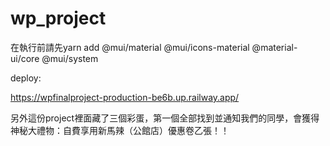 # wp_project
在執行前請先yarn add @mui/material @mui/icons-material @material-ui/core @mui/system

deploy:

https://wpfinalproject-production-be6b.up.railway.app/

另外這份project裡面藏了三個彩蛋，第一個全部找到並通知我們的同學，會獲得神秘大禮物：自費享用新馬辣（公館店）優惠卷乙張！！